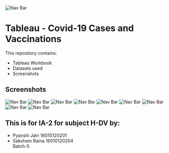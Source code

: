 ![Nav Bar](https://github.com/saksham-r/DV_IA2_201_Pyanshi_204_Saksham_Covid-19_Cases_and_Vaccinations/blob/main/images/logo.png)

# Tableau - Covid-19 Cases and Vaccinations
This repository contains:
-	Tableau Workbook
-	Datasets used
-	Screenshots


## Screenshots
 
![Nav Bar](https://github.com/saksham-r/DV_IA2_201_Pyanshi_204_Saksham_Covid-19_Cases_and_Vaccinations/blob/main/images/1.png)
![Nav Bar](https://github.com/saksham-r/DV_IA2_201_Pyanshi_204_Saksham_Covid-19_Cases_and_Vaccinations/blob/main/images/2.png)
![Nav Bar](https://github.com/saksham-r/DV_IA2_201_Pyanshi_204_Saksham_Covid-19_Cases_and_Vaccinations/blob/main/images/3.png)
![Nav Bar](https://github.com/saksham-r/DV_IA2_201_Pyanshi_204_Saksham_Covid-19_Cases_and_Vaccinations/blob/main/images/4.png)
![Nav Bar](https://github.com/saksham-r/DV_IA2_201_Pyanshi_204_Saksham_Covid-19_Cases_and_Vaccinations/blob/main/images/5.png)
![Nav Bar](https://github.com/saksham-r/DV_IA2_201_Pyanshi_204_Saksham_Covid-19_Cases_and_Vaccinations/blob/main/images/6.png)
![Nav Bar](https://github.com/saksham-r/DV_IA2_201_Pyanshi_204_Saksham_Covid-19_Cases_and_Vaccinations/blob/main/images/7.png)
![Nav Bar](https://github.com/saksham-r/DV_IA2_201_Pyanshi_204_Saksham_Covid-19_Cases_and_Vaccinations/blob/main/images/8.png)
![Nav Bar](https://github.com/saksham-r/DV_IA2_201_Pyanshi_204_Saksham_Covid-19_Cases_and_Vaccinations/blob/main/images/9.png)



## This is for IA-2 for subject H-DV by:

  - Pyanshi Jain    16010120201
  - Saksham Raina   16010120204
  <br />Batch-5
